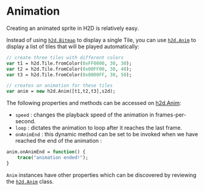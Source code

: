 # Animation

Creating an animated sprite in H2D is relatively easy.

Instead of using [`h2d.Bitmap`](https://github.com/ncannasse/heaps/blob/master/h2d/Bitmap.hx) to display a single Tile, you can use [`h2d.Anim`](https://github.com/ncannasse/heaps/blob/master/h2d/Anim.hx) to display a list of tiles that will be played automatically:

```haxe
// create three tiles with different colors
var t1 = h2d.Tile.fromColor(0xFF0000, 30, 30);
var t2 = h2d.Tile.fromColor(0x00FF00, 30, 40);
var t3 = h2d.Tile.fromColor(0x0000FF, 30, 50);

// creates an animation for these tiles
var anim = new h2d.Anim([t1,t2,t3],s2d);
```

The following properties and methods can be accessed on [h2d.Anim](https://github.com/ncannasse/heaps/blob/master/h2d/Anim.hx):

* `speed` : changes the playback speed of the animation in frames-per-second.
* `loop` : dictates the animation to loop after it reaches the last frame.
* `onAnimEnd` : this dynamic method can be set to be invoked when we have reached the end of the animation :

```haxe
anim.onAnimEnd = function() {
	trace("animation ended!");
}
```

`Anim` instances have other properties which can be discovered by reviewing the [`h2d.Anim`](https://github.com/ncannasse/heaps/blob/master/h2d/Anim.hx) class.


